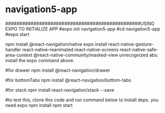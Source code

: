 # navigation5-app

################################################USING EXPO TO INITIALIZE APP
#expo init navigation5-app
#cd navigation5-app
#expo start

npm install @react-navigation/native
expo install react-native-gesture-handler react-native-reanimated react-native-screens react-native-safe-area-context @react-native-community/masked-view
unrecognized abs: install the expo command above.

#for drawer
npm install @react-navigation/drawer

#for bottomTabs
npm install @react-navigation/bottom-tabs

#for stack
npm install react-navigation/stack --save

#to test this, clone this code and run command below to install deps. you need expo
npm install
npm start

